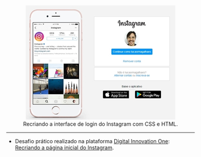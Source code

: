 <p align="center">
  <a href="https://diegorhcp89.github.io/Instagram-Home-Page/">
    <img 
         src="https://github.com/diegorhcp89/Instagram-Home-Page/blob/master/img/capa.jpg" 
         alt="Interface Instagram" 
    />
  </a>
  <br />
  Recriando a interface de login do Instagram com CSS e HTML.
</p>

<hr />

- Desafio prático realizado na plataforma [Digital Innovation One](https://web.digitalinnovation.one/home "Digital Innovation One"): [Recriando a página inicial do Instagram](https://web.digitalinnovation.one/lab/recriando-a-pagina-inicial-do-instagram/learning/35838848-f99e-473c-9201-816d046ebf12 "Recriando a página inicial do Instagram").
